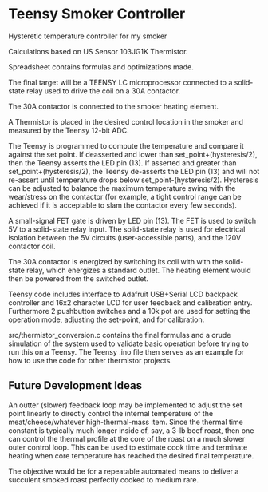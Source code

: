 # Teensy Smoker Controller
Hysteretic temperature controller for my smoker

Calculations based on US Sensor 103JG1K Thermistor.

Spreadsheet contains formulas and optimizations made.

The final target will be a TEENSY LC microprocessor connected to a
solid-state relay used to drive the coil on a 30A contactor.

The 30A contactor is connected to the smoker heating element.

A Thermistor is placed in the desired control location in the smoker and 
measured by the Teensy 12-bit ADC.

The Teensy is programmed to compute the temperature and compare it against the set point.  If deasserted and lower than set_point+(hysteresis/2), then the Teensy asserts the LED pin (13).  If asserted and greater than set_point+(hysteresis/2), the Teensy de-asserts the LED pin (13) and will not re-assert until temperature drops below set_point-(hysteresis/2).  Hysteresis can be adjusted to balance the maximum temperature swing with the wear/stress on the contactor (for example, a tight control range can be achieved if it is acceptable to slam the contactor every few seconds).

A small-signal FET gate is driven by LED pin (13).  The FET is used to switch 5V to a solid-state relay input.  The solid-state relay is used for electrical isolation between the 5V circuits (user-accessible parts), and the 120V contactor coil.  

The 30A contactor is energized by switching its coil with with the solid-state relay, which energizes a standard outlet.  The heating element would then be powered from the switched outlet.

Teensy code includes interface to Adafruit USB+Serial LCD backpack controller 
and 16x2 character LCD for user feedback and calibration entry.  Furthermore 2 pushbutton switches and a 10k pot are used for setting the operation mode, adjusting the set-point, and for calibration.

src/thermistor_conversion.c contains the final formulas and a crude simulation of the system
used to validate basic operation before trying to run this on a Teensy. The Teensy .ino file then serves as an example for how to use the code for other thermistor projects.

## Future Development Ideas
An outter (slower) feedback loop may be implemented to adjust the set point linearly to directly control the internal temperature of the meat/cheese/whatever high-thermal-mass item.  Since the thermal time constant is typically much longer inside of, say, a 3-lb beef roast, then one can control the thermal profile at the core of the roast on a much slower outer control loop.  This can be used to estimate cook time and terminate heating when core temperature has reached the desired final temperature.

The objective would be for a repeatable automated means to deliver a succulent smoked roast perfectly cooked to medium rare.
